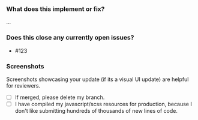 ### What does this implement or fix?
...

### Does this close any currently open issues?
- #123

### Screenshots
Screenshots showcasing your update (if its a visual UI update) are helpful for reviewers.

- [ ] If merged, please delete my branch.
- [ ] I have compiled my javascript/scss resources for production, because I don't like submitting hundreds of thousands of new lines of code.
